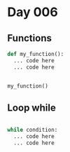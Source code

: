 # Day 006

## Functions
```Python
def my_function():
  ... code here
  ... code here


my_function()
```

## Loop while

```Python

while condition:
  ... code here
  ... code here

```
